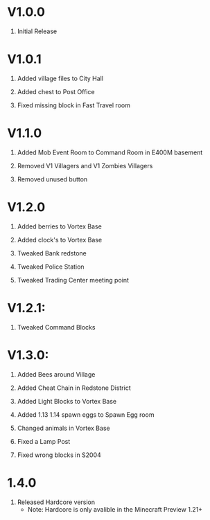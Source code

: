 # V1.0.0

1. Initial Release

# V1.0.1

1. Added village files to City Hall

2. Added chest to Post Office

3. Fixed missing block in Fast Travel room

# V1.1.0

1. Added Mob Event Room to Command Room in E400M basement

2. Removed V1 Villagers and V1 Zombies Villagers

3. Removed unused button

# V1.2.0

1. Added berries to Vortex Base

2. Added clock's to Vortex Base

3. Tweaked Bank redstone

4. Tweaked Police Station

5. Tweaked Trading Center meeting point

# V1.2.1:

1. Tweaked Command Blocks

# V1.3.0:

1. Added Bees around Village

2. Added Cheat Chain in Redstone District

3. Added Light Blocks to Vortex Base

4. Added 1.13 1.14 spawn eggs to Spawn Egg room

5. Changed animals in Vortex Base

6. Fixed a Lamp Post

7. Fixed wrong blocks in S2004

# 1.4.0
1. Released Hardcore version
   - Note: Hardcore is only avalible in the Minecraft Preview 1.21+
